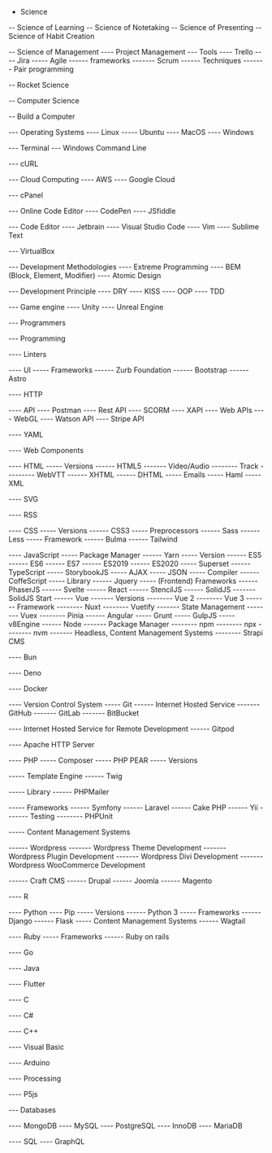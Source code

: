- Science

-- Science of Learning
-- Science of Notetaking
-- Science of Presenting
-- Science of Habit Creation

-- Science of Management
---- Project Management
--- Tools
---- Trello
---- Jira
----- Agile
------ frameworks
------- Scrum
------ Techniques
------- Pair programming

-- Rocket Science

-- Computer Science

-- Build a Computer

--- Operating Systems
---- Linux
----- Ubuntu
---- MacOS
---- Windows

--- Terminal
--- Windows Command Line

--- cURL

--- Cloud Computing
---- AWS
---- Google Cloud

--- cPanel

--- Online Code Editor
---- CodePen
---- JSfiddle

--- Code Editor
---- Jetbrain
---- Visual Studio Code
---- Vim
---- Sublime Text

--- VirtualBox

--- Development Methodologies
---- Extreme Programming
---- BEM (Block, Element, Modifier)
---- Atomic Design

--- Development Principle 
---- DRY
---- KISS
---- OOP
---- TDD

--- Game engine
---- Unity
---- Unreal Engine

--- Programmers

--- Programming

---- Linters

---- UI
----- Frameworks
------ Zurb Foundation
------ Bootstrap
------ Astro

---- HTTP

---- API
---- Postman
---- Rest API
---- SCORM
---- XAPI
---- Web APIs
---- WebGL
---- Watson API
---- Stripe API

---- YAML

---- Web Components

---- HTML
----- Versions
------ HTML5
------- Video/Audio
-------- Track
--------- WebVTT
------ XHTML
------ DHTML
----- Emails
----- Haml
----- XML

---- SVG

---- RSS

---- CSS
----- Versions
------ CSS3
----- Preprocessors
------ Sass
------ Less
----- Framework
------ Bulma
------ Tailwind

---- JavaScript
----- Package Manager
------ Yarn
----- Version
------ ES5
------ ES6
------ ES7
------ ES2019
------ ES2020
----- Superset
------ TypeScript
----- StorybookJS
----- AJAX
----- JSON
----- Compiler
------ CoffeScript
----- Library
------ Jquery
----- (Frontend) Frameworks
------ PhaserJS
------ Svelte
------ React
------ StencilJS
------ SolidJS
------- SolidJS Start
------ Vue
------- Versions
-------- Vue 2
-------- Vue 3
------- Framework
-------- Nuxt
-------- Vuetify
------- State Management
-------- Vuex
-------- Pinia
------ Angular
----- Grunt
----- GulpJS
----- v8Engine
------ Node
------- Package Manager
-------- npm
-------- npx
-------- nvm
------- Headless, Content Management Systems
-------- Strapi CMS

---- Bun

---- Deno

---- Docker

---- Version Control System
----- Git
------ Internet Hosted Service
------- GitHub
------- GitLab
------- BitBucket

---- Internet Hosted Service for Remote Development
------ Gitpod

---- Apache HTTP Server

---- PHP
----- Composer
----- PHP PEAR
----- Versions

----- Template Engine
------ Twig

----- Library
------ PHPMailer

----- Frameworks
------ Symfony
------ Laravel
------ Cake PHP
------ Yii
------- Testing
-------- PHPUnit

----- Content Management Systems

------ Wordpress
------- Wordpress Theme Development
------- Wordpress Plugin Development
------- Wordpress Divi Development
------- Wordpress WooCommerce Development

------ Craft CMS
------ Drupal
------ Joomla
------ Magento

---- R

---- Python
---- Pip
----- Versions
------ Python 3
----- Frameworks
------ Django
------ Flask
----- Content Management Systems
------ Wagtail

---- Ruby
----- Frameworks
------ Ruby on rails

---- Go

---- Java

---- Flutter

---- C

---- C#

---- C++

---- Visual Basic

---- Arduino 

---- Processing

---- P5js

--- Databases

---- MongoDB
---- MySQL
---- PostgreSQL
---- InnoDB
---- MariaDB

---- SQL
---- GraphQL
